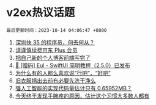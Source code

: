 # v2ex热议话题

`最后更新时间：2023-10-14 04:06:47 +0800`

1. [深圳快 35 的程序员，何去何从？](https://www.v2ex.com/t/981617)
1. [请谨慎续费京东 Plus 会员](https://www.v2ex.com/t/981580)
1. [把自己新的个人博客前端写完了](https://www.v2ex.com/t/981655)
1. [🚀 [赠码] Eul - SwiftUI 简明教程（2.5.0）已发布](https://www.v2ex.com/t/981557)
1. [为什么有的人那么喜欢说“行吧”，“好吧”](https://www.v2ex.com/t/981602)
1. [旧衣服捐出去前有必要先洗干净么](https://www.v2ex.com/t/981549)
1. [强人工智能的实现代码量估计只有 0.65952MB？](https://www.v2ex.com/t/981540)
1. [今天终于发现手腕疼的原因，估计这个习惯大多数人都有](https://www.v2ex.com/t/981769)

